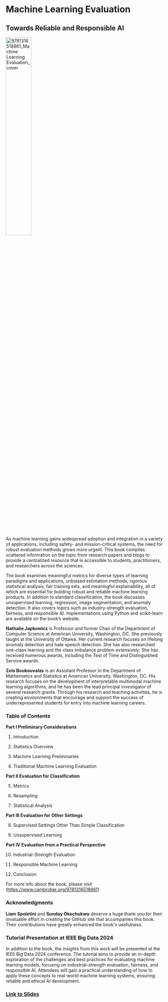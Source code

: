 # Machine Learning Evaluation 
## Towards Reliable and Responsible AI
<img src="https://github.com/user-attachments/assets/9e76e64f-6ce7-4af3-b9cc-eae855802431" alt="9781316518861_Machine Learning Evaluation_cover" width="40%"/>

As machine learning gains widespread adoption and integration in a variety of applications, including safety- and mission-critical systems, the need for robust evaluation methods grows more urgent. This book compiles scattered information on the topic from research papers and blogs to provide a centralized resource that is accessible to students, practitioners, and researchers across the sciences.

The book examines meaningful metrics for diverse types of learning paradigms and applications, unbiased estimation methods, rigorous statistical analysis, fair training sets, and meaningful explainability, all of which are essential for building robust and reliable machine learning products. In addition to standard classification, the book discusses unsupervised learning, regression, image segmentation, and anomaly detection. It also covers topics such as industry-strength evaluation, fairness, and responsible AI. Implementations using Python and scikit-learn are available on the book’s website.

**Nathalie Japkowicz** is Professor and former Chair of the Department of Computer Science at American University, Washington, DC. She previously taught at the University of Ottawa. Her current research focuses on lifelong anomaly detection and hate speech detection. She has also researched one-class learning and the class imbalance problem extensively. She has received numerous awards, including the Test of Time and Distinguished Service awards.

**Zois Boukouvalas** is an Assistant Professor in the Department of Mathematics and Statistics at American University, Washington, DC. His research focuses on the development of interpretable multimodal machine learning algorithms, and he has been the lead principal investigator of several research grants. Through his research and teaching activities, he is creating environments that encourage and support the success of underrepresented students for entry into machine learning careers.

### Table of Contents
**Part I Preliminary Considerations**

1. Introduction

2. Statistics Overview

3. Machine Learning Preliminaries

4. Traditional Machine Learning Evaluation

**Part II Evaluation for Classification**

5. Metrics

6. Resampling

7. Statistical Analysis

**Part III Evaluation for Other Settings**

8. Supervised Settings Other Than Simple Classification

9. Unsupervised Learning

**Part IV Evaluation from a Practical Perspective**

10. Industrial-Strength Evaluation

11. Responsible Machine Learning

12. Conclusion

For more info about the book, please visit (https://www.cambridge.org/9781316518861)

### Acknowledgments
**Liam Spoletini** and **Sunday Okechukwu** deserve a huge thank you for their invaluable effort in creating the GitHub site that accompanies this book. Their contributions have greatly enhanced the book's usefulness.


### **Tutorial Presentation at IEEE Big Data 2024**
In addition to the book, the insights from this work will be presented at the IEEE Big Data 2024 conference. The tutorial aims to provide an in-depth exploration of the challenges and best practices for evaluating machine learning models, focusing on industrial-strength evaluation, fairness, and responsible AI. Attendees will gain a practical understanding of how to apply these concepts to real-world machine learning systems, ensuring reliable and ethical AI development.

### [Link to Slides](https://example-link.com)
